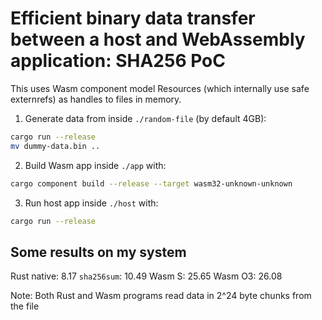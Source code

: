 # Efficient binary data transfer between a host and WebAssembly application: SHA256 PoC
This uses Wasm component model Resources (which internally use safe externrefs) as handles to files in memory.

1. Generate data from inside `./random-file` (by default 4GB):
  ```sh
  cargo run --release
  mv dummy-data.bin ..
  ```
2. Build Wasm app inside `./app` with:
  ```sh
  cargo component build --release --target wasm32-unknown-unknown
  ```
3. Run host app inside `./host` with:
  ```sh
  cargo run --release
  ```


## Some results on my system
Rust native: 8.17
`sha256sum`: 10.49
Wasm S: 25.65
Wasm O3: 26.08

Note: Both Rust and Wasm programs read data in 2^24 byte chunks from the file

